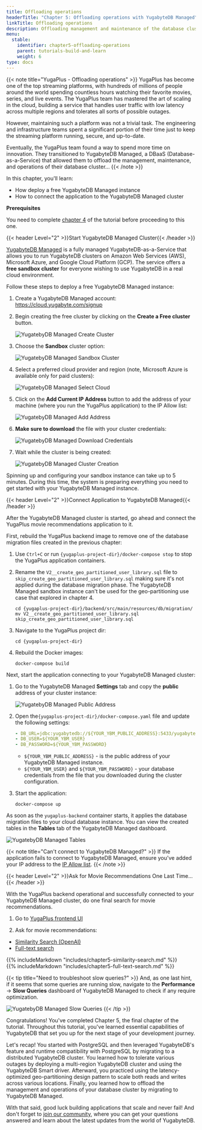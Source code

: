 ```yaml
---
title: Offloading operations
headerTitle: "Chapter 5: Offloading operations with YugabyteDB Managed"
linkTitle: Offloading operations
description: Offloading management and maintenance of the database clusters with YugabyteDB Managed, fully managed databases-as-a-service
menu:
  stable:
    identifier: chapter5-offloading-operations
    parent: tutorials-build-and-learn
    weight: 6
type: docs
---
```


{{< note title="YugaPlus - Offloading operations" >}}
YugaPlus has become one of the top streaming platforms, with hundreds of millions of people around the world spending countless hours watching their favorite movies, series, and live events. The YugaPlus team has mastered the art of scaling in the cloud, building a service that handles user traffic with low latency across multiple regions and tolerates all sorts of possible outages.

However, maintaining such a platform was not a trivial task. The engineering and infrastructure teams spent a significant portion of their time just to keep the streaming platform running, secure, and up-to-date.

Eventually, the YugaPlus team found a way to spend more time on innovation. They transitioned to YugabyteDB Managed, a DBaaS (Database-as-a-Service) that allowed them to offload the management, maintenance, and operations of their database cluster...
{{< /note >}}

In this chapter, you'll learn:

* How deploy a free YugabyteDB Managed instance
* How to connect the application to the YugabyteDB Managed cluster

**Prerequisites**

You need to complete [chapter 4](../chapter4-going-global) of the tutorial before proceeding to this one.

{{< header Level="2" >}}Start YugabyteDB Managed Cluster{{< /header >}}

[YugabyteDB Managed](http://cloud.yugabyte.com/) is a fully managed YugabyteDB-as-a-Service that allows you to run YugabyteDB clusters on Amazon Web Services (AWS), Microsoft Azure, and Google Cloud Platform (GCP). The service offers a **free sandbox cluster** for everyone wishing to use YugabyteDB in a real cloud environment.

Follow these steps to deploy a free YugabyteDB Managed instance:

1. Create a YugabyteDB Managed account: <https://cloud.yugabyte.com/signup>

2. Begin creating the free cluster by clicking on the **Create a Free cluster** button.

    ![YugatebyDB Managed Create Cluster](/images/tutorials/build-and-learn/chapter5-create-free-cluster.png)

3. Choose the **Sandbox** cluster option:

    ![YugatebyDB Managed Sandbox Cluster](/images/tutorials/build-and-learn/chapter5-choose-sandbox.png)

4. Select a preferred cloud provider and region (note, Microsoft Azure is available only for paid clusters):

    ![YugatebyDB Managed Select Cloud](/images/tutorials/build-and-learn/chapter5-select-cloud.png)

5. Click on the **Add Current IP Address** button to add the address of your machine (where you run the YugaPlus application) to the IP Allow list:

    ![YugatebyDB Managed Add Address](/images/tutorials/build-and-learn/chapter5-add-your-address.png)

6. **Make sure to download** the file with your cluster credentials:

    ![YugatebyDB Managed Download Credentials](/images/tutorials/build-and-learn/chapter5-download-credentials.png)

7. Wait while the cluster is being created:

    ![YugatebyDB Managed Cluster Creation](/images/tutorials/build-and-learn/chapter5-cluster-creation-process.png)

Spinning up and configuring your sandbox instance can take up to 5 minutes. During this time, the system is preparing everything you need to get started with your YugabyteDB Managed instance.

{{< header Level="2" >}}Connect Application to YugabyteDB Managed{{< /header >}}

After the YugabyteDB Managed cluster is started, go ahead and connect the YugaPlus movie recommendations application to it.

First, rebuild the YugaPlus backend image to remove one of the database migration files created in the previous chapter:

1. Use `Ctrl+C` or run `{yugaplus-project-dir}/docker-compose stop` to stop the YugaPlus application containers.

2. Rename the `V2__create_geo_partitioned_user_library.sql` file to `skip_create_geo_partitioned_user_library.sql` making sure it's not applied during the database migration phase. The YugabyteDB Managed sandbox instance can't be used for the geo-partitioning use case that explored in chapter 4.

    ```shell
    cd {yugaplus-project-dir}/backend/src/main/resources/db/migration/
    mv V2__create_geo_partitioned_user_library.sql skip_create_geo_partitioned_user_library.sql
    ```

3. Navigate to the YugaPlus project dir:

    ```shell
    cd {yugaplus-project-dir}
    ```

4. Rebuild the Docker images:

    ```shell
    docker-compose build
    ```

Next, start the application connecting to your YugabyteDB Managed cluster:

1. Go to the YugabyteDB Managed **Settings** tab and copy the **public** address of your cluster instance:

    ![YugatebyDB Managed Public Address](/images/tutorials/build-and-learn/chapter5-public-address.png)

2. Open the`{yugaplus-project-dir}/docker-compose.yaml` file and update the following settings:

    ```yaml
    - DB_URL=jdbc:yugabytedb://${YOUR_YBM_PUBLIC_ADDRESS}:5433/yugabyte?sslmode=require
    - DB_USER=${YOUR_YBM_USER}
    - DB_PASSWORD=${YOUR_YBM_PASSWORD}
    ```

    * `${YOUR_YBM_PUBLIC_ADDRESS}` - is the public address of your YugabyteDB Managed instance.
    * `${YOUR_YBM_USER}` and `${YOUR_YBM_PASSWORD}` - your database credentials from the file that you downloaded during the cluster configuration.

3. Start the application:

    ```shell
    docker-compose up
    ```

As soon as the `yugaplus-backend` container starts, it applies the database migration files to your cloud database instance. You can view the created tables in the **Tables** tab of the YugabyteDB Managed dashboard.

![YugatebyDB Managed Tables](/images/tutorials/build-and-learn/chapter5-movie-tables.png)

{{< note title="Can't connect to YugabyteDB Managed?" >}}
If the application fails to connect to YugabyteDB Managed, ensure you've added your IP address to the [IP Allow list](https://docs.yugabyte.com/preview/yugabyte-cloud/cloud-secure-clusters/add-connections).
{{< /note >}}

{{< header Level="2" >}}Ask for Movie Recommendations One Last Time...{{< /header >}}

With the YugaPlus backend operational and successfully connected to your YugabyteDB Managed cluster, do one final search for movie recommendations.

1. Go to [YugaPlus frontend UI](http://localhost:3000/)

2. Ask for movie recommendations:

<ul class="nav nav-tabs-alt nav-tabs-yb">
  <li >
    <a href="#similarity-search" class="nav-link active" id="similarity-search-tab" data-toggle="tab"
       role="tab" aria-controls="similarity-search" aria-selected="true">
      <i class="fa-brands fa-apple" aria-hidden="true"></i>
      Similarity Search (OpenAI)
    </a>
  </li>
  <li>
    <a href="#full-text-search" class="nav-link" id="full-text-search-tab" data-toggle="tab"
       role="tab" aria-controls="full-text-search" aria-selected="false">
      <i class="fa-brands fa-linux" aria-hidden="true"></i>
      Full-text search
    </a>
  </li>
</ul>

<div class="tab-content">
  <div id="similarity-search" class="tab-pane fade show active" role="tabpanel" aria-labelledby="similarity-search-tab">
  {{% includeMarkdown "includes/chapter5-similarity-search.md" %}}
  </div>
  <div id="full-text-search" class="tab-pane fade" role="tabpanel" aria-labelledby="full-text-search-tab">
  {{% includeMarkdown "includes/chapter5-full-text-search.md" %}}
  </div>
</div>

{{< tip title="Need to troubleshoot slow queries?" >}}
And, as one last hint, if it seems that some queries are running slow, navigate to the **Performance** -> **Slow Queries** dashboard of YugabyteDB Managed to check if any require optimization.

![YugatebyDB Managed Slow Queries](/images/tutorials/build-and-learn/chapter5-slow-queries.png)
{{< /tip >}}

Congratulations! You've completed Chapter 5, the final chapter of the tutorial. Throughout this tutorial, you've learned essential capabilities of YugabyteDB that set you up for the next stage of your development journey.

Let's recap! You started with PostgreSQL and then leveraged YugabyteDB's feature and runtime compatibility with PostgreSQL by migrating to a distributed YugabyteDB cluster. You learned how to tolerate various outages by deploying a multi-region YugabyteDB cluster and using the YugabyteDB Smart driver. Afterward, you practiced using the latency-optimized geo-partitioning design pattern to scale both reads and writes across various locations. Finally, you learned how to offload the management and operations of your database cluster by migrating to YugabyteDB Managed.

With that said, good luck building applications that scale and never fail! And don't forget to [join our community](https://communityinviter.com/apps/yugabyte-db/register), where you can get your questions answered and learn about the latest updates from the world of YugabyteDB.
